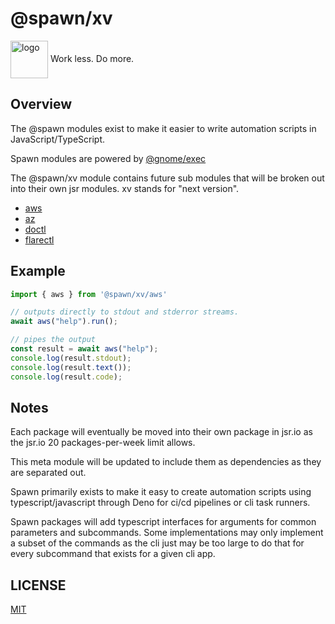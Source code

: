 # @spawn/xv

<div height=30" vertical-align="top">
<image src="https://raw.githubusercontent.com/gnomejs/gnomejs/main/assets/icon.png"
    alt="logo" width="60" valign="middle" />
<span>Work less. Do more. </span>
</div>

## Overview

The @spawn modules exist to make it easier to write
automation scripts in JavaScript/TypeScript.

Spawn modules are powered by [@gnome/exec](https://jsr.io/@gnome/exec)

The @spawn/xv module contains future sub modules that will be broken
out into their own jsr modules.  xv stands for "next version".

- [aws](./aws/README.md)
- [az](./az/README.md)
- [doctl](./az/README.md)
- [flarectl](./flarectl/README.md)

## Example

```typescript
import { aws } from '@spawn/xv/aws'

// outputs directly to stdout and stderror streams.
await aws("help").run();

// pipes the output
const result = await aws("help");
console.log(result.stdout);
console.log(result.text());
console.log(result.code);

```

## Notes

Each package will eventually be moved into their own package in jsr.io
as the jsr.io 20 packages-per-week limit allows.

This meta module will be updated to include them as dependencies as they
are separated out.

Spawn primarily exists to make it easy to create automation scripts
using typescript/javascript through Deno for ci/cd pipelines or
cli task runners.

Spawn packages will add typescript interfaces for arguments for common
parameters and subcommands. Some implementations may only implement
a subset of the commands as the cli just may be too large to
do that for every subcommand that exists for a given cli app.

## LICENSE

[MIT](./LICENSE.md)
